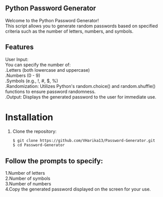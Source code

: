 ## Python Password Generator
Welcome to the Python Password Generator! <br>
This script allows you to generate random passwords based on specified criteria such as the number of letters, numbers, and symbols.

## Features
User Input: <br>
You can specify the number of: <br>
.Letters (both lowercase and uppercase) <br>
.Numbers (0 - 9) <br>
.Symbols (e.g., !, #, $, %) <br>
.Randomization: Utilizes Python's random.choice() and random.shuffle() functions to ensure password randomness. <br>
.Output: Displays the generated password to the user for immediate use. <br>

# Installation

1. Clone the repository:

   ```bash
   $ git clone https://github.com/VHarika13/Password-Generator.git
   $ cd Password-Generator

## Follow the prompts to specify:

1.Number of letters <br>
2.Number of symbols <br>
3.Number of numbers <br>
4.Copy the generated password displayed on the screen for your use. <br>
  
